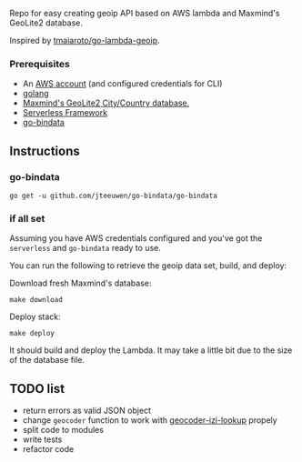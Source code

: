 Repo for easy creating geoip API based on AWS lambda and Maxmind's GeoLite2 database.

Inspired by [tmaiaroto/go-lambda-geoip](github.com/tmaiaroto/go-lambda-geoip).

### Prerequisites
 - An [AWS account](https://console.aws.amazon.com/iam/home#/home) (and configured credentials for CLI)
 - [golang](https://golang.org/)
 - [Maxmind's GeoLite2 City/Country database.](http://dev.maxmind.com/geoip/geoip2/geolite2/)
 - [Serverless Framework](https://serverless.com/)
 - [go-bindata](https://github.com/jteeuwen/go-bindata)

## Instructions

### go-bindata
```go get -u github.com/jteeuwen/go-bindata/go-bindata```

### if all set
Assuming you have AWS credentials configured and you've got the `serverless` and `go-bindata` ready to use.

You can run the following to retrieve the geoip data set, build, and deploy:

Download fresh Maxmind's database:
```
make download
```

Deploy stack:
```
make deploy
```

It should build and deploy the Lambda. It may take a little bit due to the size of the database file.


## TODO list
- return errors as valid JSON object
- change `geocoder` function to work with [geocoder-izi-lookup](https://github.com/IzikAJ/geocoder-izi-lookup) propely
- split code to modules
- write tests
- refactor code
